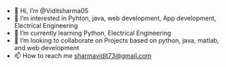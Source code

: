 - 👋 Hi, I’m @Viditsharma05
- 👀 I’m interested in Pyhton, java, web development, App development, Electrical Engineering
- 🌱 I’m currently learning Python, Electrical Engineering
- 💞️ I’m looking to collaborate on Projects based on python, java, matlab, and web development
- 📫 How to reach me sharmavidit73@gmail.com

<!---
Viditsharma05/Viditsharma05 is a ✨ special ✨ repository because its `README.md` (this file) appears on your GitHub profile.
You can click the Preview link to take a look at your changes.
--->

